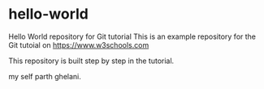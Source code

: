 # hello-world
Hello World repository for Git tutorial
This is an example repository for the Git tutoial on https://www.w3schools.com

This repository is built step by step in the tutorial.

my self parth ghelani.
